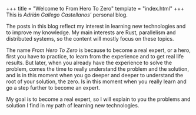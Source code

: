 +++
title = "Welcome to From Hero To Zero"
template = "index.html"
+++
This is _Adrián Gallego Castellanos'_ personal blog. 

The posts in this blog reflect my interest in learning new technologies and to improve my knowledge.
My main interests are Rust, parallelism and distributed systems, so the content will mostly focus on these topics.

The name _From Hero To Zero_ is because to become a real expert, or a hero,
first you have to practice, to learn from the experience and to get real life results.
But later, when you already have the experience to solve the problem, comes the time to really understand
the problem and the solution, and is in this moment when you go deeper and deeper to understand the root
of your solution, the zero. Is in this moment when you really learn and go a step further to become an expert.

My goal is to become a real expert, so I will explain to you the problems and solution I find in my path of
learning new technologies.
